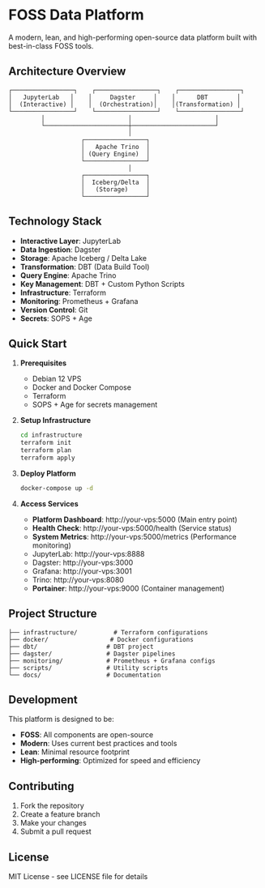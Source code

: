# FOSS Data Platform

A modern, lean, and high-performing open-source data platform built with best-in-class FOSS tools.

## Architecture Overview

```
┌─────────────────┐    ┌─────────────────┐    ┌─────────────────┐
│   JupyterLab   │    │     Dagster     │    │      DBT        │
│  (Interactive) │    │  (Orchestration)│    │(Transformation) │
└─────────────────┘    └─────────────────┘    └─────────────────┘
         │                       │                       │
         └───────────────────────┼───────────────────────┘
                                 │
                    ┌─────────────────┐
                    │   Apache Trino  │
                    │ (Query Engine)  │
                    └─────────────────┘
                                 │
                    ┌─────────────────┐
                    │  Iceberg/Delta  │
                    │   (Storage)     │
                    └─────────────────┘
```

## Technology Stack

- **Interactive Layer**: JupyterLab
- **Data Ingestion**: Dagster
- **Storage**: Apache Iceberg / Delta Lake
- **Transformation**: DBT (Data Build Tool)
- **Query Engine**: Apache Trino
- **Key Management**: DBT + Custom Python Scripts
- **Infrastructure**: Terraform
- **Monitoring**: Prometheus + Grafana
- **Version Control**: Git
- **Secrets**: SOPS + Age

## Quick Start

1. **Prerequisites**
   - Debian 12 VPS
   - Docker and Docker Compose
   - Terraform
   - SOPS + Age for secrets management

2. **Setup Infrastructure**
   ```bash
   cd infrastructure
   terraform init
   terraform plan
   terraform apply
   ```

3. **Deploy Platform**
   ```bash
   docker-compose up -d
   ```

4. **Access Services**
   - **Platform Dashboard**: http://your-vps:5000 (Main entry point)
   - **Health Check**: http://your-vps:5000/health (Service status)
   - **System Metrics**: http://your-vps:5000/metrics (Performance monitoring)
   - JupyterLab: http://your-vps:8888
   - Dagster: http://your-vps:3000
   - Grafana: http://your-vps:3001
   - Trino: http://your-vps:8080
   - **Portainer**: http://your-vps:9000 (Container management)

## Project Structure

```
├── infrastructure/          # Terraform configurations
├── docker/                 # Docker configurations
├── dbt/                   # DBT project
├── dagster/               # Dagster pipelines
├── monitoring/            # Prometheus + Grafana configs
├── scripts/               # Utility scripts
└── docs/                  # Documentation
```

## Development

This platform is designed to be:
- **FOSS**: All components are open-source
- **Modern**: Uses current best practices and tools
- **Lean**: Minimal resource footprint
- **High-performing**: Optimized for speed and efficiency

## Contributing

1. Fork the repository
2. Create a feature branch
3. Make your changes
4. Submit a pull request

## License

MIT License - see LICENSE file for details
